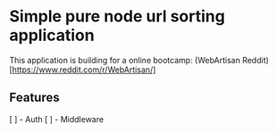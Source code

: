 # Simple pure node url sorting application
This application is building for a online bootcamp: (WebArtisan Reddit)[https://www.reddit.com/r/WebArtisan/]

## Features
[ ] - Auth
[ ] - Middleware